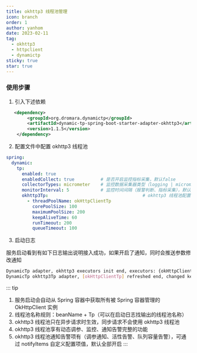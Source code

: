 ```yaml
---
title: okhttp3 线程池管理
icon: branch
order: 1
author: yanhom
date: 2023-02-11
tag:
  - okhttp3
  - httpclient
  - dynamictp
sticky: true
star: true
---
```


### 使用步骤

1. 引入下述依赖

```xml
   <dependency>
        <groupId>org.dromara.dynamictp</groupId>
        <artifactId>dynamic-tp-spring-boot-starter-adapter-okhttp3</artifactId>
        <version>1.1.5</version>
    </dependency>
```

2. 配置文件中配置 okhttp3 线程池

```yaml
spring:
  dynamic:
    tp:
      enabled: true
      enabledCollect: true          # 是否开启监控指标采集，默认false
      collectorTypes: micrometer    # 监控数据采集器类型（logging | micrometer | internal_logging），默认micrometer
      monitorInterval: 5            # 监控时间间隔（报警判断、指标采集），默认5s
      okhttp3Tp:                                    # okhttp3 线程池配置
        - threadPoolName: okHttpClientTp
          corePoolSize: 100
          maximumPoolSize: 200
          keepAliveTime: 60
          runTimeout: 200                                
          queueTimeout: 100
```

3. 启动日志

服务启动看到有如下日志输出说明接入成功，如果开启了通知，同时会推送参数修改通知

```bash
DynamicTp adapter, okhttp3 executors init end, executors: {okHttpClientTp=ExecutorWrapper(threadPoolName=okHttpClientTp, executor=java.util.concurrent.ThreadPoolExecutor@f336fd[Running, pool size = 0, active threads = 0, queued tasks = 0, completed tasks = 0], threadPoolAliasName=null, notifyItems=[NotifyItem(platforms=null, enabled=true, type=liveness, threshold=70, interval=120, clusterLimit=1), NotifyItem(platforms=null, enabled=true, type=change, threshold=0, interval=1, clusterLimit=1), NotifyItem(platforms=null, enabled=true, type=capacity, threshold=70, interval=120, clusterLimit=1)], notifyEnabled=true)}
DynamicTp okhttp3Tp adapter, [okHttpClientTp] refreshed end, changed keys: [corePoolSize, maxPoolSize], corePoolSize: [0 => 100], maxPoolSize: [2147483647 => 200], keepAliveTime: [60 => 60]
```

::: tip

1. 服务启动会自动从 Spring 容器中获取所有被 Spring 容器管理的 OkHttpClient 实例 
2. 线程池名称规则：beanName + Tp（可以在启动日志找输出的线程池名称）
3. okhttp3 线程池只在异步请求时生效，同步请求不会使用 okhttp3 线程池
4. okhttp3 线程池享有动态调参、监控、通知告警完整的功能
5. okhttp3 线程池通知告警项有（调参通知、活性告警、队列容量告警），可通过 notifyItems 自定义配置项值，默认全部开启
:::